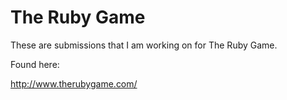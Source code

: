 The Ruby Game
=============

These are submissions that I am working on for The Ruby Game.

Found here:

http://www.therubygame.com/

